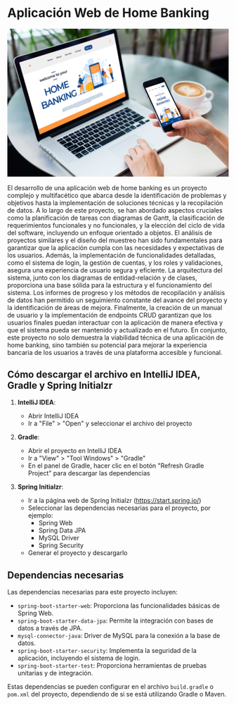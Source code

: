 # Aplicación Web de Home Banking

![Imagen de una aplicación de home banking](src/main/resources/static/web/img/home_banking_img.jpg)

El desarrollo de una aplicación web de home banking es un proyecto complejo y multifacético que abarca desde la identificación de problemas y objetivos hasta la implementación de soluciones técnicas y la recopilación de datos. A lo largo de este proyecto, se han abordado aspectos cruciales como la planificación de tareas con diagramas de Gantt, la clasificación de requerimientos funcionales y no funcionales, y la elección del ciclo de vida del software, incluyendo un enfoque orientado a objetos.
El análisis de proyectos similares y el diseño del muestreo han sido fundamentales para garantizar que la aplicación cumpla con las necesidades y expectativas de los usuarios. Además, la implementación de funcionalidades detalladas, como el sistema de login, la gestión de cuentas, y los roles y validaciones, asegura una experiencia de usuario segura y eficiente.
La arquitectura del sistema, junto con los diagramas de entidad-relación y de clases, proporciona una base sólida para la estructura y el funcionamiento del sistema. Los informes de progreso y los métodos de recopilación y análisis de datos han permitido un seguimiento constante del avance del proyecto y la identificación de áreas de mejora.
Finalmente, la creación de un manual de usuario y la implementación de endpoints CRUD garantizan que los usuarios finales puedan interactuar con la aplicación de manera efectiva y que el sistema pueda ser mantenido y actualizado en el futuro. En conjunto, este proyecto no solo demuestra la viabilidad técnica de una aplicación de home banking, sino también su potencial para mejorar la experiencia bancaria de los usuarios a través de una plataforma accesible y funcional.

## Cómo descargar el archivo en IntelliJ IDEA, Gradle y Spring Initialzr

1. **IntelliJ IDEA**:
   - Abrir IntelliJ IDEA
   - Ir a "File" > "Open" y seleccionar el archivo del proyecto

2. **Gradle**:
   - Abrir el proyecto en IntelliJ IDEA
   - Ir a "View" > "Tool Windows" > "Gradle"
   - En el panel de Gradle, hacer clic en el botón "Refresh Gradle Project" para descargar las dependencias

3. **Spring Initialzr**:
   - Ir a la página web de Spring Initialzr (https://start.spring.io/)
   - Seleccionar las dependencias necesarias para el proyecto, por ejemplo:
     - Spring Web
     - Spring Data JPA
     - MySQL Driver
     - Spring Security
   - Generar el proyecto y descargarlo

## Dependencias necesarias

Las dependencias necesarias para este proyecto incluyen:

- `spring-boot-starter-web`: Proporciona las funcionalidades básicas de Spring Web.
- `spring-boot-starter-data-jpa`: Permite la integración con bases de datos a través de JPA.
- `mysql-connector-java`: Driver de MySQL para la conexión a la base de datos.
- `spring-boot-starter-security`: Implementa la seguridad de la aplicación, incluyendo el sistema de login.
- `spring-boot-starter-test`: Proporciona herramientas de pruebas unitarias y de integración.

Estas dependencias se pueden configurar en el archivo `build.gradle` o `pom.xml` del proyecto, dependiendo de si se está utilizando Gradle o Maven.
